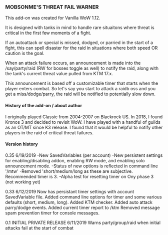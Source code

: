 
### MOBSONME'S THREAT FAIL WARNER


This add-on was created for Vanilla WoW 1.12.

It is designed with tanks in mind to handle rare situaitons where threat is critical in the first few moments of a fight. 

If an autoattack or special is missed, dodged, or parried in the start of a fight, this can spell disaster for the raid in situations where both speed OR caution is the goal. 

When an attack failure occurs, an announcement is made into the /say/party/raid (RW for bosses toggle as well) to notify the raid, along with the tank's current threat value pulled from KTM 17.x. 

This announcement is based off a customizable timer that starts when the player enters combat. So let's say you start to attack a raidb oss and you get a miss/dodge/parry, the raid will be notified to potentially slow down. 

#### History of the add-on / about author
I originally played Classic from 2004-2007 on Blackrock US.  In 2018, I found Kronos 3 and decided to revisit WoW. I have played with a handful of guilds as an OT/MT since K3 release. I found that it would be helpful to notify other players in the raid of critical threat failures. 



#### Version history
0.35 6/19/2019
-New SavedVariables (per account)
-New persistent settings for enabling/disabling addon, enabling RW mode, and enabling solo announcement mode.
-Status of new options is reflected in command line '/mtw'
-Removed 'short/medium/long as these are subjective. Recommended timer is 3.
-Alpha test for resetting timer on Ony phase 3 (not working yet)

0.33 6/12/2019
Now has persistant timer settings with account SavedVariable file.
Added command line options for timer and some various defaults (short, medium, long).
Added KTM checker.
Added auto attack parry/dodge events.
Added current timer report to /ktm
Removed message spam prevention timer for console messages.

0.1 
INITIAL PRIVATE RELEASE 6/11/2019
Warns party/group/raid when initial attacks fail at the start of combat



